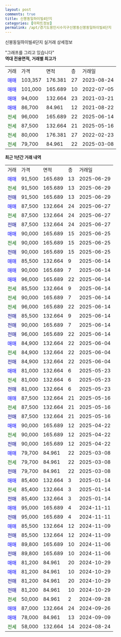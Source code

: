 ```yaml
---
layout: post
comments: true
title: 신봉동일하이빌4단지
categories: [아파트정보]
permalink: /apt/경기도용인시수지구신봉동신봉동일하이빌4단지
---
```


신봉동일하이빌4단지 실거래 상세정보

<script type="text/javascript">
  google.charts.load('current', {'packages':['line', 'corechart']});
  google.charts.setOnLoadCallback(drawChart);

  function drawChart() {
    var data = new google.visualization.DataTable();
    data.addColumn('date', '거래일');
    data.addColumn('number', "매매");
    data.addColumn('number', "전세");
    data.addColumn('number', "전매");

    data.addRows([[new Date(Date.parse("2025-06-29")), 91500, null, null], [new Date(Date.parse("2025-06-29")), null, 91500, null], [new Date(Date.parse("2025-06-29")), null, null, 91500], [new Date(Date.parse("2025-06-27")), 87500, null, null], [new Date(Date.parse("2025-06-27")), null, 87500, null], [new Date(Date.parse("2025-06-27")), null, null, 87500], [new Date(Date.parse("2025-06-25")), 90000, null, null], [new Date(Date.parse("2025-06-25")), null, 90000, null], [new Date(Date.parse("2025-06-25")), null, null, 90000], [new Date(Date.parse("2025-06-14")), 85500, null, null], [new Date(Date.parse("2025-06-14")), 90000, null, null], [new Date(Date.parse("2025-06-14")), 96000, null, null], [new Date(Date.parse("2025-06-14")), null, 85500, null], [new Date(Date.parse("2025-06-14")), null, 90000, null], [new Date(Date.parse("2025-06-14")), null, 96000, null], [new Date(Date.parse("2025-06-14")), null, null, 85500], [new Date(Date.parse("2025-06-14")), null, null, 90000], [new Date(Date.parse("2025-06-14")), null, null, 96000], [new Date(Date.parse("2025-06-04")), 84900, null, null], [new Date(Date.parse("2025-06-04")), null, 84900, null], [new Date(Date.parse("2025-06-04")), null, null, 84900], [new Date(Date.parse("2025-05-23")), 81000, null, null], [new Date(Date.parse("2025-05-23")), null, 81000, null], [new Date(Date.parse("2025-05-23")), null, null, 81000], [new Date(Date.parse("2025-05-16")), 87500, null, null], [new Date(Date.parse("2025-05-16")), null, 87500, null], [new Date(Date.parse("2025-05-16")), null, null, 87500], [new Date(Date.parse("2025-04-22")), 90000, null, null], [new Date(Date.parse("2025-04-22")), null, 90000, null], [new Date(Date.parse("2025-04-22")), null, null, 90000], [new Date(Date.parse("2025-03-08")), 79700, null, null], [new Date(Date.parse("2025-03-08")), null, 79700, null], [new Date(Date.parse("2025-03-08")), null, null, 79700], [new Date(Date.parse("2025-01-14")), 85400, null, null], [new Date(Date.parse("2025-01-14")), null, 85400, null], [new Date(Date.parse("2025-01-14")), null, null, 85400], [new Date(Date.parse("2024-11-11")), 95000, null, null], [new Date(Date.parse("2024-11-11")), null, null, 95000], [new Date(Date.parse("2024-11-09")), 85500, null, null], [new Date(Date.parse("2024-11-09")), null, null, 85500], [new Date(Date.parse("2024-11-06")), 89800, null, null], [new Date(Date.parse("2024-11-06")), null, null, 89800], [new Date(Date.parse("2024-10-29")), 81200, null, null], [new Date(Date.parse("2024-10-29")), 81200, null, null], [new Date(Date.parse("2024-10-29")), null, null, 81200], [new Date(Date.parse("2024-10-29")), null, null, 81200], [new Date(Date.parse("2024-09-28")), null, 50000, null], [new Date(Date.parse("2024-09-26")), 87000, null, null], [new Date(Date.parse("2024-09-09")), 78000, null, null], [new Date(Date.parse("2024-08-24")), null, 58000, null]]);

    var options = {
      hAxis: {
        format: 'yyyy/MM/dd'
      },    
      lineWidth: 0,
      pointsVisible: true,    
      title: '최근 1년간 유형별 실거래가 분포',
      legend: { position: 'bottom' }
    };

    var formatter = new google.visualization.NumberFormat({pattern:'###,###'} );
    formatter.format(data, 1);
    formatter.format(data, 2);
    
    setTimeout(function() {
        var chart = new google.visualization.LineChart(document.getElementById('columnchart_material'));
        chart.draw(data, (options));
        document.getElementById('loading').style.display = 'none';
    }, 200);
  }
</script>


<div id="loading" style="z-index:20; display: block; margin-left: 0px">"그래프를 그리고 있습니다"</div>
<div id="columnchart_material" style="width: 95%; margin-left: 0px; display: block"></div>
<!-- contents start -->
<b>역대 전용면적, 거래별 최고가</b>
<table class="sortable">
    <tr>
      <td>거래</td>
      <td>가격</td>
      <td>면적</td>
      <td>층</td>
      <td>거래일</td>
    </tr>
        <tr>
          <td><a style="color: blue">매매</a></td>
          <td>103,357</td>
          <td>176.381</td>
          <td>27</td>
          <td>2023-08-24</td>
        </tr>            <tr>
          <td><a style="color: blue">매매</a></td>
          <td>101,000</td>
          <td>165.689</td>
          <td>10</td>
          <td>2022-07-05</td>
        </tr>            <tr>
          <td><a style="color: blue">매매</a></td>
          <td>94,000</td>
          <td>132.664</td>
          <td>23</td>
          <td>2021-03-21</td>
        </tr>            <tr>
          <td><a style="color: blue">매매</a></td>
          <td>86,700</td>
          <td>84.961</td>
          <td>12</td>
          <td>2021-08-22</td>
        </tr>        
        <tr>
              <td><a style="color: darkgreen">전세</a></td>
              <td>96,000</td>
              <td>165.689</td>
              <td>22</td>
              <td>2025-06-14</td>
            </tr>            <tr>
              <td><a style="color: darkgreen">전세</a></td>
              <td>87,500</td>
              <td>132.664</td>
              <td>21</td>
              <td>2025-05-16</td>
            </tr>            <tr>
              <td><a style="color: darkgreen">전세</a></td>
              <td>80,000</td>
              <td>176.381</td>
              <td>27</td>
              <td>2022-02-23</td>
            </tr>            <tr>
              <td><a style="color: darkgreen">전세</a></td>
              <td>79,700</td>
              <td>84.961</td>
              <td>22</td>
              <td>2025-03-08</td>
            </tr>        
    
</table>

<b>최근 1년간 거래 내역</b>

<table class="sortable">
    <tr>
      <td>거래</td>
      <td>가격</td>
      <td>면적</td>
      <td>층</td>
      <td>거래일</td>
    </tr>
    <tr>
      <td><a style="color: blue">매매</a></td>
      <td>91,500</td>
      <td>165.689</td>
      <td>13</td>
      <td>2025-06-29</td>
    </tr>          <tr>
      <td><a style="color: darkgreen">전세</a></td>
      <td>91,500</td>
      <td>165.689</td>
      <td>13</td>
      <td>2025-06-29</td>
    </tr>          <tr>
      <td><a style="color: darkblue">전매</a></td>
      <td>91,500</td>
      <td>165.689</td>
      <td>13</td>
      <td>2025-06-29</td>
    </tr>          <tr>
      <td><a style="color: blue">매매</a></td>
      <td>87,500</td>
      <td>132.664</td>
      <td>24</td>
      <td>2025-06-27</td>
    </tr>          <tr>
      <td><a style="color: darkgreen">전세</a></td>
      <td>87,500</td>
      <td>132.664</td>
      <td>24</td>
      <td>2025-06-27</td>
    </tr>          <tr>
      <td><a style="color: darkblue">전매</a></td>
      <td>87,500</td>
      <td>132.664</td>
      <td>24</td>
      <td>2025-06-27</td>
    </tr>          <tr>
      <td><a style="color: blue">매매</a></td>
      <td>90,000</td>
      <td>165.689</td>
      <td>15</td>
      <td>2025-06-25</td>
    </tr>          <tr>
      <td><a style="color: darkgreen">전세</a></td>
      <td>90,000</td>
      <td>165.689</td>
      <td>15</td>
      <td>2025-06-25</td>
    </tr>          <tr>
      <td><a style="color: darkblue">전매</a></td>
      <td>90,000</td>
      <td>165.689</td>
      <td>15</td>
      <td>2025-06-25</td>
    </tr>          <tr>
      <td><a style="color: blue">매매</a></td>
      <td>85,500</td>
      <td>132.664</td>
      <td>9</td>
      <td>2025-06-14</td>
    </tr>          <tr>
      <td><a style="color: blue">매매</a></td>
      <td>90,000</td>
      <td>165.689</td>
      <td>7</td>
      <td>2025-06-14</td>
    </tr>          <tr>
      <td><a style="color: blue">매매</a></td>
      <td>96,000</td>
      <td>165.689</td>
      <td>22</td>
      <td>2025-06-14</td>
    </tr>          <tr>
      <td><a style="color: darkgreen">전세</a></td>
      <td>85,500</td>
      <td>132.664</td>
      <td>9</td>
      <td>2025-06-14</td>
    </tr>          <tr>
      <td><a style="color: darkgreen">전세</a></td>
      <td>90,000</td>
      <td>165.689</td>
      <td>7</td>
      <td>2025-06-14</td>
    </tr>          <tr>
      <td><a style="color: darkgreen">전세</a></td>
      <td>96,000</td>
      <td>165.689</td>
      <td>22</td>
      <td>2025-06-14</td>
    </tr>          <tr>
      <td><a style="color: darkblue">전매</a></td>
      <td>85,500</td>
      <td>132.664</td>
      <td>9</td>
      <td>2025-06-14</td>
    </tr>          <tr>
      <td><a style="color: darkblue">전매</a></td>
      <td>90,000</td>
      <td>165.689</td>
      <td>7</td>
      <td>2025-06-14</td>
    </tr>          <tr>
      <td><a style="color: darkblue">전매</a></td>
      <td>96,000</td>
      <td>165.689</td>
      <td>22</td>
      <td>2025-06-14</td>
    </tr>          <tr>
      <td><a style="color: blue">매매</a></td>
      <td>84,900</td>
      <td>132.664</td>
      <td>22</td>
      <td>2025-06-04</td>
    </tr>          <tr>
      <td><a style="color: darkgreen">전세</a></td>
      <td>84,900</td>
      <td>132.664</td>
      <td>22</td>
      <td>2025-06-04</td>
    </tr>          <tr>
      <td><a style="color: darkblue">전매</a></td>
      <td>84,900</td>
      <td>132.664</td>
      <td>22</td>
      <td>2025-06-04</td>
    </tr>          <tr>
      <td><a style="color: blue">매매</a></td>
      <td>81,000</td>
      <td>132.664</td>
      <td>6</td>
      <td>2025-05-23</td>
    </tr>          <tr>
      <td><a style="color: darkgreen">전세</a></td>
      <td>81,000</td>
      <td>132.664</td>
      <td>6</td>
      <td>2025-05-23</td>
    </tr>          <tr>
      <td><a style="color: darkblue">전매</a></td>
      <td>81,000</td>
      <td>132.664</td>
      <td>6</td>
      <td>2025-05-23</td>
    </tr>          <tr>
      <td><a style="color: blue">매매</a></td>
      <td>87,500</td>
      <td>132.664</td>
      <td>21</td>
      <td>2025-05-16</td>
    </tr>          <tr>
      <td><a style="color: darkgreen">전세</a></td>
      <td>87,500</td>
      <td>132.664</td>
      <td>21</td>
      <td>2025-05-16</td>
    </tr>          <tr>
      <td><a style="color: darkblue">전매</a></td>
      <td>87,500</td>
      <td>132.664</td>
      <td>21</td>
      <td>2025-05-16</td>
    </tr>          <tr>
      <td><a style="color: blue">매매</a></td>
      <td>90,000</td>
      <td>165.689</td>
      <td>12</td>
      <td>2025-04-22</td>
    </tr>          <tr>
      <td><a style="color: darkgreen">전세</a></td>
      <td>90,000</td>
      <td>165.689</td>
      <td>12</td>
      <td>2025-04-22</td>
    </tr>          <tr>
      <td><a style="color: darkblue">전매</a></td>
      <td>90,000</td>
      <td>165.689</td>
      <td>12</td>
      <td>2025-04-22</td>
    </tr>          <tr>
      <td><a style="color: blue">매매</a></td>
      <td>79,700</td>
      <td>84.961</td>
      <td>22</td>
      <td>2025-03-08</td>
    </tr>          <tr>
      <td><a style="color: darkgreen">전세</a></td>
      <td>79,700</td>
      <td>84.961</td>
      <td>22</td>
      <td>2025-03-08</td>
    </tr>          <tr>
      <td><a style="color: darkblue">전매</a></td>
      <td>79,700</td>
      <td>84.961</td>
      <td>22</td>
      <td>2025-03-08</td>
    </tr>          <tr>
      <td><a style="color: blue">매매</a></td>
      <td>85,400</td>
      <td>132.664</td>
      <td>3</td>
      <td>2025-01-14</td>
    </tr>          <tr>
      <td><a style="color: darkgreen">전세</a></td>
      <td>85,400</td>
      <td>132.664</td>
      <td>3</td>
      <td>2025-01-14</td>
    </tr>          <tr>
      <td><a style="color: darkblue">전매</a></td>
      <td>85,400</td>
      <td>132.664</td>
      <td>3</td>
      <td>2025-01-14</td>
    </tr>          <tr>
      <td><a style="color: blue">매매</a></td>
      <td>95,000</td>
      <td>165.689</td>
      <td>4</td>
      <td>2024-11-11</td>
    </tr>          <tr>
      <td><a style="color: darkblue">전매</a></td>
      <td>95,000</td>
      <td>165.689</td>
      <td>4</td>
      <td>2024-11-11</td>
    </tr>          <tr>
      <td><a style="color: blue">매매</a></td>
      <td>85,500</td>
      <td>132.664</td>
      <td>12</td>
      <td>2024-11-09</td>
    </tr>          <tr>
      <td><a style="color: darkblue">전매</a></td>
      <td>85,500</td>
      <td>132.664</td>
      <td>12</td>
      <td>2024-11-09</td>
    </tr>          <tr>
      <td><a style="color: blue">매매</a></td>
      <td>89,800</td>
      <td>165.689</td>
      <td>10</td>
      <td>2024-11-06</td>
    </tr>          <tr>
      <td><a style="color: darkblue">전매</a></td>
      <td>89,800</td>
      <td>165.689</td>
      <td>10</td>
      <td>2024-11-06</td>
    </tr>          <tr>
      <td><a style="color: blue">매매</a></td>
      <td>81,200</td>
      <td>84.961</td>
      <td>20</td>
      <td>2024-10-29</td>
    </tr>          <tr>
      <td><a style="color: blue">매매</a></td>
      <td>81,200</td>
      <td>84.961</td>
      <td>10</td>
      <td>2024-10-29</td>
    </tr>          <tr>
      <td><a style="color: darkblue">전매</a></td>
      <td>81,200</td>
      <td>84.961</td>
      <td>20</td>
      <td>2024-10-29</td>
    </tr>          <tr>
      <td><a style="color: darkblue">전매</a></td>
      <td>81,200</td>
      <td>84.961</td>
      <td>10</td>
      <td>2024-10-29</td>
    </tr>          <tr>
      <td><a style="color: darkgreen">전세</a></td>
      <td>50,000</td>
      <td>84.961</td>
      <td>2</td>
      <td>2024-09-28</td>
    </tr>          <tr>
      <td><a style="color: blue">매매</a></td>
      <td>87,000</td>
      <td>132.664</td>
      <td>24</td>
      <td>2024-09-26</td>
    </tr>          <tr>
      <td><a style="color: blue">매매</a></td>
      <td>78,000</td>
      <td>84.961</td>
      <td>13</td>
      <td>2024-09-09</td>
    </tr>          <tr>
      <td><a style="color: darkgreen">전세</a></td>
      <td>58,000</td>
      <td>132.664</td>
      <td>14</td>
      <td>2024-08-24</td>
    </tr>      </table>
<!-- contents end -->    

